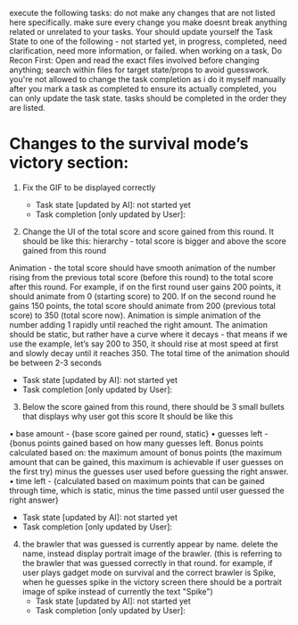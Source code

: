 execute the following tasks:
do not make any changes that are not listed here specifically.
make sure every change you make doesnt break anything related or unrelated to your tasks.
Your should update yourself the Task State to one of the following - not started yet, in progress, completed, need clarification, need more information, or failed.
when working on a task, Do Recon First: Open and read the exact files involved before changing anything; search within files for target state/props to avoid guesswork.
you're not allowed to change the task completion as i do it myself manually after you mark a task as completed to ensure its actually completed, you can only update the task state. 
tasks should be completed in the order they are listed.

# Changes to the survival mode’s victory section:

1. Fix the GIF to be displayed correctly  
   - Task state [updated by AI]: not started yet  
   - Task completion [only updated by User]:  

2. Change the UI of the total score and score gained from this round. It should be like this:
hierarchy - total score is bigger and above the score gained from this round 

Animation - the total score should have smooth animation of the number rising from the previous total score (before this round) to the total score after this round. For example, if on the first round user gains 200 points, it should animate from 0 (starting score) to 200. If on the second round he gains 150 points, the total score should animate from 200 (previous total score) to 350 (total score now). Animation is simple animation of the number adding 1 rapidly until reached the right amount. The animation should be static, but rather have a curve where it decays - that means if we use the example, let’s say 200 to 350, it should rise at most speed at first and slowly decay until it reaches 350. The total time of the animation should be between 2-3 seconds  
   - Task state [updated by AI]: not started yet  
   - Task completion [only updated by User]:  

3. Below the score gained from this round, there should be 3 small bullets that displays why user got this score
It should be like this 

• base amount - {base score gained per round, static}
• ⁠guesses left - {bonus points gained based on how many guesses left. Bonus points calculated based on:
the maximum amount of bonus points (the maximum amount that can be gained, this maximum is achievable if user guesses on the first try) minus the guesses user used before guessing the right answer. 
• time left - {calculated based on maximum points that can be gained through time, which is static, minus the time passed until user guessed the right answer}  
   - Task state [updated by AI]: not started yet  
   - Task completion [only updated by User]:  

4. the brawler that was guessed is currently appear by name. delete the name, instead display portrait image of the brawler. (this is referring to the brawler that was guessed correctly in that round. for example, if user plays gadget mode on survival and the correct brawler is Spike, when he guesses spike in the victory screen there should be a portrait image of spike instead of currently the text "Spike")  
   - Task state [updated by AI]: not started yet  
   - Task completion [only updated by User]:  
